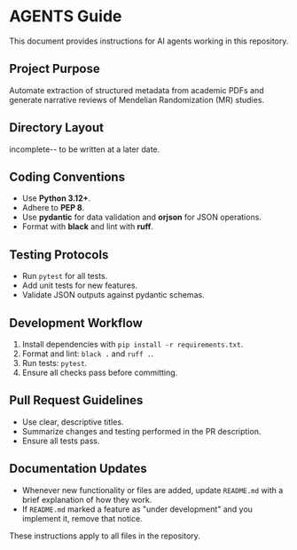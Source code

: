 # AGENTS Guide

This document provides instructions for AI agents working in this repository.

## Project Purpose
Automate extraction of structured metadata from academic PDFs and generate narrative reviews of Mendelian Randomization (MR) studies.

## Directory Layout
incomplete-- to be written at a later date. 

## Coding Conventions
- Use **Python 3.12+**.
- Adhere to **PEP 8**.
- Use **pydantic** for data validation and **orjson** for JSON operations.
- Format with **black** and lint with **ruff**.

## Testing Protocols
- Run `pytest` for all tests.
- Add unit tests for new features.
- Validate JSON outputs against pydantic schemas.

## Development Workflow
1. Install dependencies with `pip install -r requirements.txt`.
2. Format and lint: `black .` and `ruff .`.
3. Run tests: `pytest`.
4. Ensure all checks pass before committing.

## Pull Request Guidelines
- Use clear, descriptive titles.
- Summarize changes and testing performed in the PR description.
- Ensure all tests pass.

## Documentation Updates
- Whenever new functionality or files are added, update `README.md` with a brief explanation of how they work.
- If `README.md` marked a feature as "under development" and you implement it, remove that notice.

These instructions apply to all files in the repository.
